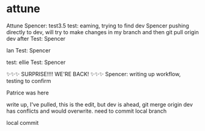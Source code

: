 # attune

Attune
Spencer: test3.5
test: eaming, trying to find dev
Spencer pushing directly to dev, will try to make changes in my branch and then git pull origin dev after
Test: Spencer

Ian
Test: Spencer

test: ellie
Test: Spencer



✨✨✨ SURPRISE!!!! WE'RE BACK! ✨✨✨
Spencer: writing up workflow, testing to confirm

Patrice was here


write up, I've pulled, this is the edit, but dev is ahead, git merge origin dev has conflicts and would overwrite. need to commit local branch

local commit

